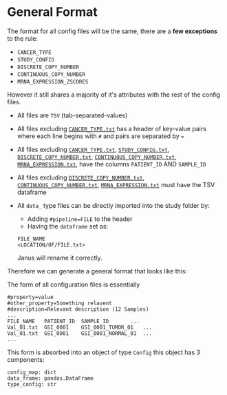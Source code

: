 # General Format

The format for all config files will be the same, there are a **few exceptions** to the rule:

- `CANCER_TYPE`
- `STUDY_CONFIG`
- `DISCRETE_COPY_NUMBER`
- `CONTINUOUS_COPY_NUMBER`
- `MRNA_EXPRESSION_ZSCORES`

However it still shares a majority of it's attributes with the rest of the config files.

- All files are `TSV` (tab-separated-values)

- All files excluding [`CANCER_TYPE.txt`](CANCER_TYPE_CONFIG.md) has a header of key-value pairs where each line begins with `#` and pairs are separated by `=`

- All files excluding [`CANCER_TYPE.txt`](CANCER_TYPE_CONFIG.md), [`STUDY_CONFIG.txt`](STUDY_CONFIG.md), 
[`DISCRETE_COPY_NUMBER.txt`](DISCRETE_COPY_NUMBER_CONFIG.md), [`CONTINUOUS_COPY_NUMBER.txt`](CONTINUOUS_COPY_NUMBER_CONFIG.md), 
[`MRNA_EXPRESSION.txt`](MRNA_EXPRESSION_CONFIG.md), have the columns `PATIENT_ID` AND `SAMPLE_ID`

- All files excluding [`DISCRETE_COPY_NUMBER.txt`](DISCRETE_COPY_NUMBER_CONFIG.md), [`CONTINUOUS_COPY_NUMBER.txt`](CONTINUOUS_COPY_NUMBER_CONFIG.md), 
[`MRNA_EXPRESSION.txt`](MRNA_EXPRESSION_CONFIG.md) must have the TSV dataframe

- All `data_` type files can be directly imported into the study folder by:
  - Adding `#pipeline=FILE` to the header
  - Having the `dataframe` set as:
  ```
  FILE_NAME
  <LOCATION/OF/FILE.txt>
  ```
  Janus will rename it correctly.

  
Therefore we can generate a general format that looks like this:

The form of all configuration files is essentially

```
#property=value
#other_property=Something relavent
#description=Relevant description (12 Samples)
...
FILE_NAME	PATIENT_ID	SAMPLE_ID		...
Val_01.txt	GSI_0001	GSI_0001_TUMOR_01	...
Val_01.txt	GSI_0001	GSI_0001_NORMAL_01	...
...
```

This form is absorbed into an object of type `Config` this object has 3 components:

```
config_map: dict
data_frame: pandas.DataFrame
type_config: str
```